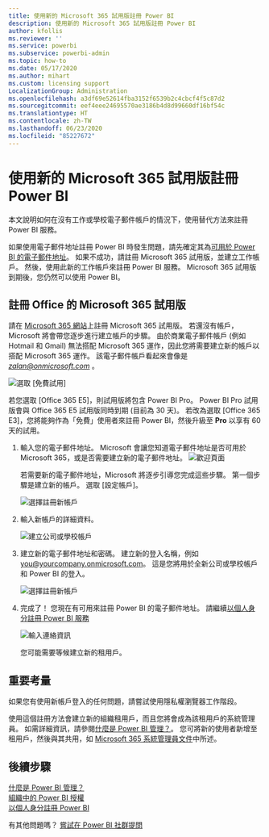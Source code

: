 ```yaml
---
title: 使用新的 Microsoft 365 試用版註冊 Power BI
description: 使用新的 Microsoft 365 試用版註冊 Power BI
author: kfollis
ms.reviewer: ''
ms.service: powerbi
ms.subservice: powerbi-admin
ms.topic: how-to
ms.date: 05/17/2020
ms.author: mihart
ms.custom: licensing support
LocalizationGroup: Administration
ms.openlocfilehash: a3df69e52614fba3152f6539b2c4cbcf4f5c87d2
ms.sourcegitcommit: eef4eee24695570ae3186b4d8d99660df16bf54c
ms.translationtype: HT
ms.contentlocale: zh-TW
ms.lasthandoff: 06/23/2020
ms.locfileid: "85227672"
---
```

# <a name="signing-up-for-power-bi-with-a-new-microsoft-365-trial"></a>使用新的 Microsoft 365 試用版註冊 Power BI

本文說明如何在沒有工作或學校電子郵件帳戶的情況下，使用替代方法來註冊 Power BI 服務。

如果使用電子郵件地址註冊 Power BI 時發生問題，請先確定其為[可用於 Power BI 的電子郵件地址](../fundamentals/service-self-service-signup-for-power-bi.md#supported-email-addresses)。 如果不成功，請註冊 Microsoft 365 試用版，並建立工作帳戶。 然後，使用此新的工作帳戶來註冊 Power BI 服務。 Microsoft 365 試用版到期後，您仍然可以使用 Power BI。

## <a name="sign-up-for-a-microsoft-365-trial-of-office"></a>註冊 Office 的 Microsoft 365 試用版

請在 [Microsoft 365 網站](https://www.microsoft.com/microsoft-365/business/compare-more-office-365-for-business-plans)上註冊 Microsoft 365 試用版。 若還沒有帳戶，Microsoft 將會帶您逐步進行建立帳戶的步驟。 由於商業電子郵件帳戶 (例如 Hotmail 和 Gmail) 無法搭配 Microsoft 365 運作，因此您將需要建立新的帳戶以搭配 Microsoft 365 運作。  該電子郵件帳戶看起來會像是 *zalan@onmicrosoft.com* 。

![選取 [免費試用]](media/service-admin-signing-up-for-power-bi-with-a-new-office-365-trial/power-bi-try-free.png)

若您選取 [Office 365 E5]，則試用版將包含 Power BI Pro。 Power BI Pro 試用版會與 Office 365 E5 試用版同時到期 (目前為 30 天)。 若改為選取 [Office 365 E3]，您將能夠作為「免費」使用者來註冊 Power BI，然後升級至 **Pro** 以享有 60 天的試用。 

1. 輸入您的電子郵件地址。 Microsoft 會讓您知道電子郵件地址是否可用於 Microsoft 365，或是否需要建立新的電子郵件地址。  ![歡迎頁面](media/service-admin-signing-up-for-power-bi-with-a-new-office-365-trial/power-bi-setup.png)

    若需要新的電子郵件地址，Microsoft 將逐步引導您完成這些步驟。 第一個步驟是建立新的帳戶。 選取 [設定帳戶]。

    ![選擇註冊新帳戶](media/service-admin-signing-up-for-power-bi-with-a-new-office-365-trial/power-bi-email.png)

2. 輸入新帳戶的詳細資料。

    ![建立公司或學校帳戶](media/service-admin-signing-up-for-power-bi-with-a-new-office-365-trial/power-bi-enter-info.png)

3. 建立新的電子郵件地址和密碼。 建立新的登入名稱，例如 you@yourcompany.onmicrosoft.com。 這是您將用於全新公司或學校帳戶和 Power BI 的登入。

    ![選擇註冊新帳戶](media/service-admin-signing-up-for-power-bi-with-a-new-office-365-trial/power-bi-create-account.png)

4. 完成了！  您現在有可用來註冊 Power BI 的電子郵件地址。 請繼續[以個人身分註冊 Power BI 服務](../service-self-service-signup-for-power-bi.md)

     ![輸入連絡資訊](media/service-admin-signing-up-for-power-bi-with-a-new-office-365-trial/power-bi-thank.png)

    您可能需要等候建立新的租用戶。

## <a name="important-considerations"></a>重要考量

如果您有使用新帳戶登入的任何問題，請嘗試使用隱私權瀏覽器工作階段。

使用這個註冊方法會建立新的組織租用戶，而且您將會成為該租用戶的系統管理員。 如需詳細資訊，請參閱[什麼是 Power BI 管理？](service-admin-administering-power-bi-in-your-organization.md)。 您可將新的使用者新增至租用戶，然後與其共用，如 [Microsoft 365 系統管理員文件](https://support.office.com/article/Add-users-individually-to-Office-365---Admin-Help-1970f7d6-03b5-442f-b385-5880b9c256ec)中所述。

## <a name="next-steps"></a>後續步驟

[什麼是 Power BI 管理？](service-admin-administering-power-bi-in-your-organization.md)  
[組織中的 Power BI 授權](service-admin-licensing-organization.md)  
[以個人身分註冊 Power BI](../fundamentals/service-self-service-signup-for-power-bi.md)

有其他問題嗎？ [嘗試在 Power BI 社群提問](https://community.powerbi.com/)
